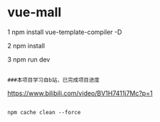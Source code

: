 
# vue-mall

1 npm install vue-template-compiler -D

2 npm install

3 npm run dev
```

###本项目学习自b站，已完成项目进度
```
https://www.bilibili.com/video/BV1H7411j7Mc?p=1
```

npm cache clean --force
